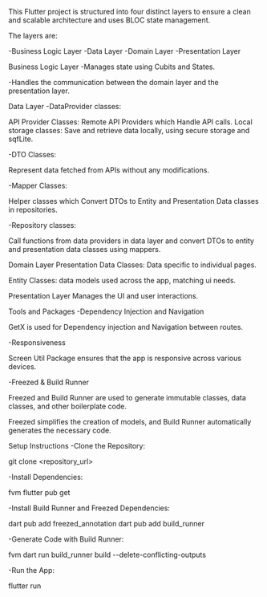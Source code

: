 This Flutter project is structured into four distinct layers to ensure a clean and scalable architecture and uses BLOC state management.

The layers are:

-Business Logic Layer -Data Layer -Domain Layer -Presentation Layer

Business Logic Layer
-Manages state using Cubits and States.

-Handles the communication between the domain layer and the presentation layer.

Data Layer
-DataProvider classes:

API Provider Classes: Remote API Providers which Handle API calls. Local storage classes: Save and retrieve data locally, using secure storage and sqfLite.

-DTO Classes:

Represent data fetched from APIs without any modifications.

-Mapper Classes:

Helper classes which Convert DTOs to Entity and Presentation Data classes in repositories.

-Repository classes:

Call functions from data providers in data layer and convert DTOs to entity and presentation data classes using mappers.

Domain Layer
Presentation Data Classes: Data specific to individual pages.

Entity Classes: data models used across the app, matching ui needs.

Presentation Layer
Manages the UI and user interactions.

Tools and Packages
-Dependency Injection and Navigation

GetX is used for Dependency injection and Navigation between routes.

-Responsiveness

Screen Util Package ensures that the app is responsive across various devices.

-Freezed & Build Runner

Freezed and Build Runner are used to generate immutable classes, data classes, and other boilerplate code.

Freezed simplifies the creation of models, and Build Runner automatically generates the necessary code.


Setup Instructions
-Clone the Repository:

git clone <repository_url>

-Install Dependencies:

fvm flutter pub get

-Install Build Runner and Freezed Dependencies:

dart pub add freezed_annotation dart pub add build_runner

-Generate Code with Build Runner:

fvm dart run build_runner build --delete-conflicting-outputs

-Run the App:

flutter run
